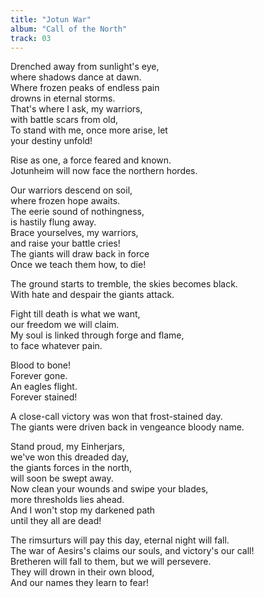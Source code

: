 ```yaml
---
title: "Jotun War"
album: "Call of the North"
track: 03
---
```


Drenched away from sunlight's eye,  
where shadows dance at dawn.  
Where frozen peaks of endless pain  
drowns in eternal storms.  
That's where I ask, my warriors,  
with battle scars from old,  
To stand with me, once more arise, let  
your destiny unfold!  

Rise as one, a force feared and known.  
Jotunheim will now face the northern hordes.  

Our warriors descend on soil,  
where frozen hope awaits.  
The eerie sound of nothingness,  
is hastily flung away.  
Brace yourselves, my warriors,  
and raise your battle cries!  
The giants will draw back in force  
Once we teach them how, to die!  

The ground starts to tremble, the skies becomes black.  
With hate and despair the giants attack.  

Fight till death is what we want,  
our freedom we will claim.  
My soul is linked through forge and flame,  
to face whatever pain.  

Blood to bone!  
Forever gone.  
An eagles flight.  
Forever stained!  

A close-call victory was won that frost-stained day.  
The giants were driven back in vengeance bloody name.  

Stand proud, my Einherjars,  
we've won this dreaded day,  
the giants forces in the north,  
will soon be swept away.  
Now clean your wounds and swipe your blades,  
more thresholds lies ahead.  
And I won't stop my darkened path  
until they all are dead!  

The rimsurturs will pay this day, eternal night will fall.  
The war of Aesirs's claims our souls, and victory's our call!  
Bretheren will fall to them, but we will persevere.  
They will drown in their own blood,  
And our names they learn to fear!  